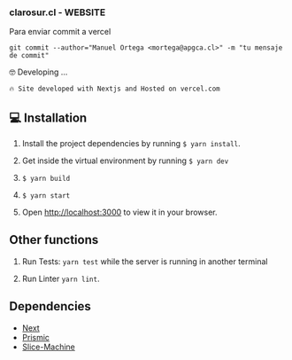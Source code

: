 
<!-- <img align="right" src="./assets/logo-miniswimmer.us.jpg" width="260px"> -->
<h3 align="left" >clarosur.cl - WEBSITE</h3>

<!-- 👉 URL-DEV [https://five06tek-website.onrender.com](https://five06tek-website.onrender.com) -->

Para enviar commit a vercel
```
git commit --author="Manuel Ortega <mortega@apgca.cl>" -m "tu mensaje de commit"
```


🤓 Developing ...

```bash
🔥 Site developed with Nextjs and Hosted on vercel.com
```

## 💻 Installation

1. Install the project dependencies by running `$ yarn install`.

2. Get inside the virtual environment by running `$ yarn dev`
3. `$ yarn build`
4. `$ yarn start`

5. Open [http://localhost:3000](http://localhost:3000) to view it in your browser.

## Other functions

1. Run Tests: `yarn test` while the server is running in another terminal

2. Run Linter `yarn lint`.


## Dependencies

- [Next](https://nextjs.org/docs/getting-started)
- [Prismic](https://Prismic.io)
- [Slice-Machine](https://www.slicemachine.dev/)
